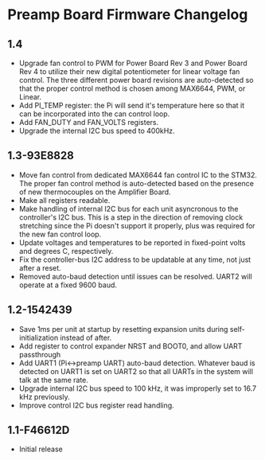 # Preamp Board Firmware Changelog

## 1.4

  - Upgrade fan control to PWM for Power Board Rev 3 and Power Board Rev 4
    to utilize their new digital potentiometer for linear voltage fan
    control. The three different power board revisions are auto-detected so
    that the proper control method is chosen among MAX6644, PWM, or Linear.
  - Add PI_TEMP register: the Pi will send it's temperature here so that
    it can be incorporated into the can control loop.
  - Add FAN_DUTY and FAN_VOLTS registers.
  - Upgrade the internal I2C bus speed to 400kHz.

## 1.3-93E8828

  - Move fan control from dedicated MAX6644 fan control IC to the STM32.
    The proper fan control method is auto-detected based on the presence
    of new thermocouples on the Amplifier Board.
  - Make all registers readable.
  - Make handling of internal I2C bus for each unit asyncronous to
    the controller's I2C bus. This is a step in the direction of removing
    clock stretching since the Pi doesn't support it properly, plus was
    required for the new fan control loop.
  - Update voltages and temperatures to be reported in fixed-point volts and
    degrees C, respectively.
  - Fix the controller-bus I2C address to be updatable at any time,
    not just after a reset.
  - Removed auto-baud detection until issues can be resolved.
    UART2 will operate at a fixed 9600 baud.

## 1.2-1542439

  - Save 1ms per unit at startup by resetting expansion units during
    self-initialization instead of after.
  - Add register to control expander NRST and BOOT0,
    and allow UART passthrough
  - Add UART1 (Pi<->preamp UART) auto-baud detection.
    Whatever baud is detected on UART1 is set on UART2 so that
    all UARTs in the system will talk at the same rate.
  - Upgrade internal I2C bus speed to 100 kHz, it was improperly
    set to 16.7 kHz previously.
  - Improve control I2C bus register read handling.

## 1.1-F46612D

  - Initial release
